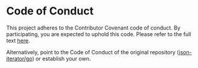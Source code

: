# Code of Conduct

This project adheres to the Contributor Covenant code of conduct. By participating, you are expected to uphold this code. Please refer to the full text [here](https://www.contributor-covenant.org/version/2/1/code_of_conduct/).

Alternatively, point to the Code of Conduct of the original repository ([json-iterator/go](https://github.com/json-iterator/go)) or establish your own.
